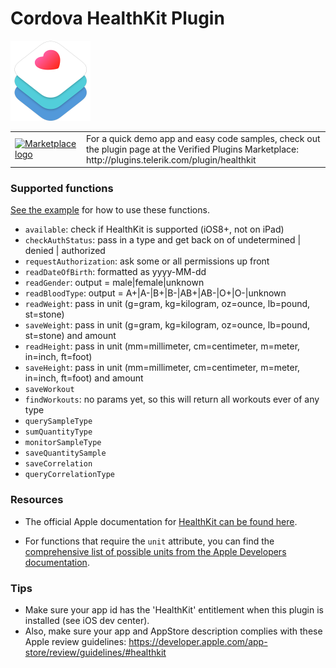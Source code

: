 # Cordova HealthKit Plugin

<img src="img/healthkit-hero_2x.png" width="128px" height="128px"/>
<table width="100%">
  <tr>
    <td width="100"><a href="http://plugins.telerik.com/plugin/healthkit"><img src="http://www.x-services.nl/github-images/telerik-verified-plugins-marketplace.png" width="97px" height="71px" alt="Marketplace logo"/></a></td>
    <td>For a quick demo app and easy code samples, check out the plugin page at the Verified Plugins Marketplace: http://plugins.telerik.com/plugin/healthkit</td>
  </tr>
</table>

### Supported functions

[See the example](demo/index.html) for how to use these functions.

* `available`: check if HealthKit is supported (iOS8+, not on iPad)
* `checkAuthStatus`: pass in a type and get back on of undetermined | denied | authorized
* `requestAuthorization`: ask some or all permissions up front
* `readDateOfBirth`: formatted as yyyy-MM-dd
* `readGender`: output = male|female|unknown
* `readBloodType`: output = A+|A-|B+|B-|AB+|AB-|O+|O-|unknown
* `readWeight`: pass in unit (g=gram, kg=kilogram, oz=ounce, lb=pound, st=stone)
* `saveWeight`: pass in unit (g=gram, kg=kilogram, oz=ounce, lb=pound, st=stone) and amount
* `readHeight`: pass in unit (mm=millimeter, cm=centimeter, m=meter, in=inch, ft=foot)
* `saveHeight`: pass in unit (mm=millimeter, cm=centimeter, m=meter, in=inch, ft=foot) and amount
* `saveWorkout`
* `findWorkouts`: no params yet, so this will return all workouts ever of any type
* `querySampleType`
* `sumQuantityType`
* `monitorSampleType`
* `saveQuantitySample`
* `saveCorrelation`
* `queryCorrelationType`

### Resources

* The official Apple documentation for [HealthKit can be found here](https://developer.apple.com/library/ios/documentation/HealthKit/Reference/HealthKit_Framework/index.html#//apple_ref/doc/uid/TP40014707).

* For functions that require the `unit` attribute, you can find the [comprehensive list of possible units from the Apple Developers documentation](https://developer.apple.com/library/ios/documentation/HealthKit/Reference/HKUnit_Class/index.html#//apple_ref/doc/uid/TP40014727-CH1-SW2).

### Tips
* Make sure your app id has the 'HealthKit' entitlement when this plugin is installed (see iOS dev center).
* Also, make sure your app and AppStore description complies with these Apple review guidelines: https://developer.apple.com/app-store/review/guidelines/#healthkit
